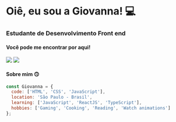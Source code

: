 <h1> Oiê, eu sou a Giovanna! 💻</h1>
<h3> Estudante de Desenvolvimento Front end </h3>

<h4>Você pode me encontrar por aqui!</h4>

<div>
  <a href="mailto:eugiovannasouza@gmail.com" target"_blank"><img src="https://img.shields.io/badge/Gmail-D14836?style=for-the-badge&logo=gmail&logoColor=white" target="_blank"></a>
  <a href="https://www.linkedin.com/in/giovanna-linda-752960205/" target"_blank"><img src="https://img.shields.io/badge/LinkedIn-0077B5?style=for-the-badge&logo=linkedin&logoColor=white" target="_blank">
  </a>
</div>

<h4>Sobre mim 🙃</h4>

``` javascript
const Giovanna = {
  code: ['HTML', 'CSS', 'JavaScript'],
  location: 'São Paulo - Brasil',
  learning: ['JavaScript', 'ReactJS', 'TypeScript'],
  hobbies: ['Gaming', 'Cooking', 'Reading', 'Watch animations']
};



